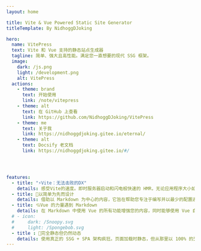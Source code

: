 ```yaml
---
layout: home

title: Vite & Vue Powered Static Site Generator
titleTemplate: By NidhoggDJoking

hero:
  name: VitePress
  text: Vite 和 Vue 支持的静态站点生成器
  tagline: 简单、强大且高性能。满足您一直想要的现代 SSG 框架。
  image:
    dark: /js.png
    light: /development.png
    alt: VitePress
  actions:
    - theme: brand
      text: 开始使用
      link: /note/vitepress
    - theme: alt
      text: 在 GitHub 上查看
      link: https://github.com/NidhoggDJoking/VitePress
    - theme: me
      text: 关于我
      link: https://nidhoggdjoking.gitee.io/eternal/
    - theme: alt
      text: Docsify 老文档
      link: https://nidhoggdjoking.gitee.io/#/




features:
  - title: "⚡️Vite：无法击败的DX"
    details: 感受Vite的速度。即时服务器启动和闪电般快速的 HMR，无论应用程序大小如何，都能保持快速。
  - title: 🖖以简单为先而设计
    details: 借助以 Markdown 为中心的内容，它旨在帮助您专注于编写并以最少的配置进行部署。
  - title: 💘Vue 的力量遇到 Markdown
    details: 在 Markdown 中使用 Vue 的所有功能增强您的内容，同时能够使用 Vue 自定义您的网站。
  # - icon:
  #     dark: /Snoopy.svg
  #     light: /Spongebob.svg
  - title : 💋完全静态但仍然动态
    details: 使用真正的 SSG + SPA 架构疯狂。页面加载时静态，但从那里以 100% 的交互性吸引用户。
---
```


<style>
:root {
  --vp-home-hero-name-color: transparent;
  --vp-home-hero-name-background: -webkit-linear-gradient(120deg, #bd34fe, #41d1ff);
}
</style>
